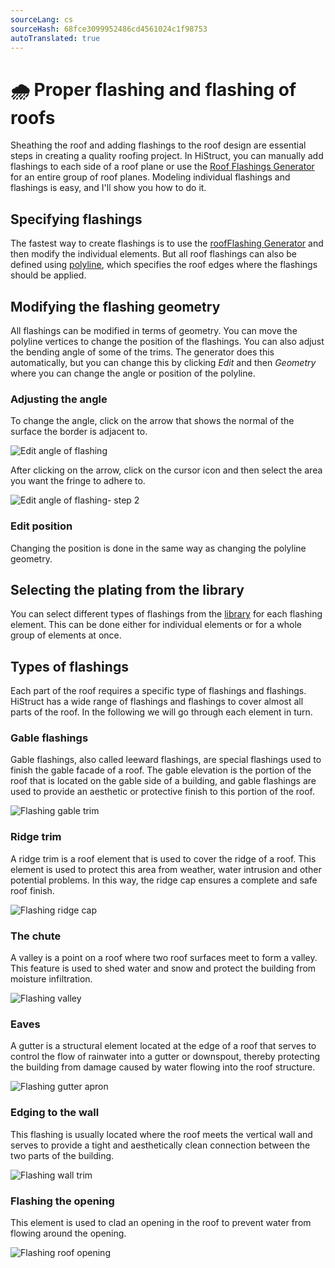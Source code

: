 ```yaml
---
sourceLang: cs
sourceHash: 68fce3099952486cd4561024c1f98753
autoTranslated: true
---
```


# 🌧️ Proper flashing and flashing of roofs

Sheathing the roof and adding flashings to the roof design are essential steps in creating a quality roofing project. In HiStruct, you can manually add flashings to each side of a roof plane or use the [Roof Flashings Generator](roofFlashingGenerator.md) for an entire group of roof planes. Modeling individual flashings and flashings is easy, and I'll show you how to do it.

## Specifying flashings

The fastest way to create flashings is to use the [roofFlashing Generator](roofFlashingGenerator.md) and then modify the individual elements. But all roof flashings can also be defined using [polyline](../instructor-roofs/insertPolyline.md), which specifies the roof edges where the flashings should be applied.

## Modifying the flashing geometry

All flashings can be modified in terms of geometry. You can move the polyline vertices to change the position of the flashings. You can also adjust the bending angle of some of the trims. The generator does this automatically, but you can change this by clicking *Edit* and then *Geometry* where you can change the angle or position of the polyline.

### Adjusting the angle

To change the angle, click on the arrow that shows the normal of the surface the border is adjacent to.

![Edit angle of flashing](img/flashingEditAngle.png)

After clicking on the arrow, click on the cursor icon and then select the area you want the fringe to adhere to.

![Edit angle of flashing- step 2](img/flashingEditAngleStep2.png)

### Edit position

Changing the position is done in the same way as changing the polyline geometry.

## Selecting the plating from the library

You can select different types of flashings from the [library](roofFlashingLibrary.md) for each flashing element. This can be done either for individual elements or for a whole group of elements at once.

## Types of flashings

Each part of the roof requires a specific type of flashings and flashings. HiStruct has a wide range of flashings and flashings to cover almost all parts of the roof. In the following we will go through each element in turn.

### Gable flashings
Gable flashings, also called leeward flashings, are special flashings used to finish the gable facade of a roof. The gable elevation is the portion of the roof that is located on the gable side of a building, and gable flashings are used to provide an aesthetic or protective finish to this portion of the roof.

![Flashing gable trim](img/flashingGableTrim.png)

### Ridge trim
A ridge trim is a roof element that is used to cover the ridge of a roof. This element is used to protect this area from weather, water intrusion and other potential problems. In this way, the ridge cap ensures a complete and safe roof finish.

![Flashing ridge cap](img/flashingRidgeCap.png)

### The chute
A valley is a point on a roof where two roof surfaces meet to form a valley. This feature is used to shed water and snow and protect the building from moisture infiltration.
 
![Flashing valley](img/flashingValley.png)

### Eaves
A gutter is a structural element located at the edge of a roof that serves to control the flow of rainwater into a gutter or downspout, thereby protecting the building from damage caused by water flowing into the roof structure.


![Flashing gutter apron](img/flashingGutterApron.png)

### Edging to the wall
This flashing is usually located where the roof meets the vertical wall and serves to provide a tight and aesthetically clean connection between the two parts of the building.

![Flashing wall trim](img/flashingWallTrim.png)

### Flashing the opening
This element is used to clad an opening in the roof to prevent water from flowing around the opening.

![Flashing roof opening](img/flashingRoofOpening.png)